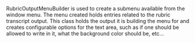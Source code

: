RubricOutputMenuBuilder is used to create a submenu available from the window menu.  The menu created holds entries related to the rubric transcript output. 
This class holds the output it is building the menu for and creates configurable options for the text area, such as if one should be allowed to write in it, what the background color should be, etc...